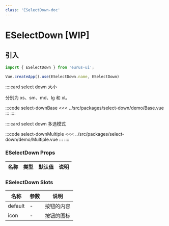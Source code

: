 ```yaml
---
class: 'ESelectDown-doc'
---
```

# ESelectDown [WIP]

## 引入

```javascript
import { ESelectDown } from 'eurus-ui';

Vue.createApp().use(ESelectDown.name, ESelectDown)
```
::::card select down 大小

 分别为  xs、sm、md、lg 和 xl。

:::code select-downBase
<<< ../src/packages/select-down/demo/Base.vue
:::
::::

::::card select down 多选模式

:::code select-downMultiple
<<< ../src/packages/select-down/demo/Multiple.vue
:::
::::

### ESelectDown Props

| 名称 | 类型 | 默认值 | 说明 |
| --- | --- | --- | --- |



###  ESelectDown Slots

| 名称    | 参数 | 说明       |
| ------- | ---- | ---------- |
| default | -    | 按钮的内容 |
| icon    | -    | 按钮的图标 |
